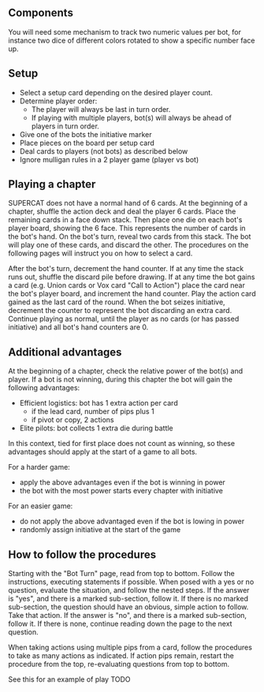 ## Components

You will need some mechanism to track two numeric values per bot, for instance two dice of different colors rotated to show a specific number face up.

## Setup

- Select a setup card depending on the desired player count.
- Determine player order:
	- The player will always be last in turn order.
	- If playing with multiple players, bot(s) will always be ahead of players in turn order.
- Give one of the bots the initiative marker
- Place pieces on the board per setup card
- Deal cards to players (not bots) as described below
- Ignore mulligan rules in a 2 player game (player vs bot)

## Playing a chapter

SUPERCAT does not have a normal hand of 6 cards. At the beginning of a chapter, shuffle the action deck and deal the player 6 cards. Place the remaining cards in a face down stack. Then place one die on each bot's player board, showing the 6 face. This represents the number of cards in the bot's hand. On the bot's turn, reveal two cards from this stack. The bot will play one of these cards, and discard the other. The procedures on the following pages will instruct you on how to select a card.

After the bot's turn, decrement the hand counter. If at any time the stack runs out, shuffle the discard pile before drawing. If at any time the bot gains a card (e.g. Union cards or Vox card "Call to Action") place the card near the bot's player board, and increment the hand counter. Play the action card gained as the last card of the round. When the bot seizes initiative, decrement the counter to represent the bot discarding an extra card. Continue playing as normal, until the player as no cards (or has passed initiative) and all bot's hand counters are 0.

## Additional advantages

At the beginning of a chapter, check the relative power of the bot(s) and player. If a bot is not winning, during this chapter the bot will gain the following advantages:

- Efficient logistics: bot has 1 extra action per card
	- if the lead card, number of pips plus 1
	- if pivot or copy, 2 actions
- Elite pilots: bot collects 1 extra die during battle

In this context, tied for first place does not count as winning, so these advantages should apply at the start of a game to all bots.

For a harder game:

- apply the above advantages even if the bot is winning in power
- the bot with the most power starts every chapter with initiative

For an easier game:

- do not apply the above advantaged even if the bot is lowing in power
- randomly assign initiative at the start of the game

## How to follow the procedures

Starting with the "Bot Turn" page, read from top to bottom.
Follow the instructions, executing statements if possible.
When posed with a yes or no question, evaluate the situation, and follow the nested steps.
If the answer is "yes", and there is a marked sub-section, follow it.
If there is no marked sub-section, the question should have an obvious, simple action to follow.
Take that action.
If the answer is "no", and there is a marked sub-section, follow it.
If there is none, continue reading down the page to the next question.

When taking actions using multiple pips from a card, follow the procedures to take as many actions as indicated. If action pips remain, restart the procedure from the top, re-evaluating questions from top to bottom.

See this for an example of play TODO
